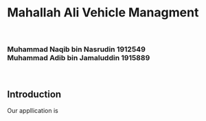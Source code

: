 <h1>Mahallah Ali Vehicle Managment</h1> <br>
<h3>Muhammad Naqib bin Nasrudin 1912549 <br>
Muhammad Adib bin Jamaluddin 1915889</h3><br>

<h2>Introduction</h2>
Our appllication is 
